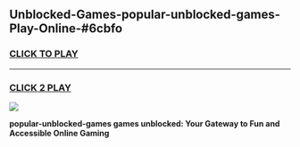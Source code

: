 
## Unblocked-Games-popular-unblocked-games-Play-Online-#6cbfo
<h3>
<a href="https://premium.freeplayer.one?title=popular-unblocked-games&ref=27F">CLICK TO PLAY</a></h3>
<hr>

<h3>
<a href="https://premium.freeplayer.one?title=popular-unblocked-games&ref=27F">CLICK 2 PLAY</a>
  
</h3>

<a href="https://premium.freeplayer.one?title=popular-unblocked-games&ref=27F"><img src="https://clearcache.store/games.png"></a>


**popular-unblocked-games games unblocked: Your Gateway to Fun and Accessible Online Gaming**
